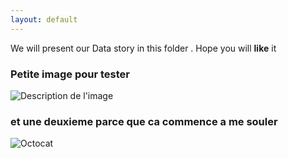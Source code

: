 ```yaml
---
layout: default
---
```


We will present our Data story in this folder .
Hope you will **like** it



### Petite image pour tester 
![Description de l'image](C:\Users\jujud\Documents\ada-template-website_Dat4k\test.png)

### et une deuxieme parce que ca commence a me souler
![Octocat](https://github.githubassets.com/images/icons/emoji/octocat.png)
